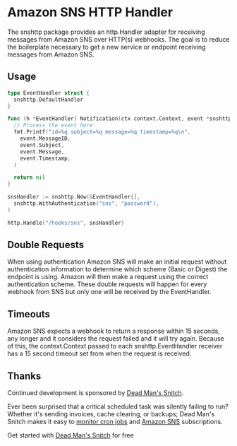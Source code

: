 # Amazon SNS HTTP Handler

The snshttp package provides an http.Handler adapter for receiving messages
from Amazon SNS over HTTP(s) webhooks. The goal is to reduce the boilerplate
necessary to get a new service or endpoint receiving messages from Amazon SNS.

## Usage

```go
type EventHandler struct {
  snshttp.DefaultHandler
}

func (h *EventHandler) Notification(ctx context.Context, event *snshttp.Notification) error {
  // Process the event here
  fmt.Printf("id=%q subject=%q message=%q timestamp=%q\n",
    event.MessageID,
    event.Subject,
    event.Message,
    event.Timestamp,
  )

  return nil
}

snsHandler := snshttp.New(&EventHandler{},
  snshttp.WithAuthentication("sns", "password"),
)

http.Handle("/hooks/sns", snsHandler)
```

## Double Requests

When using authentication Amazon SNS will make an initial request without
authentication information to determine which scheme (Basic or Digest) the
endpoint is using. Amazon will then make a request using the correct
authentication scheme. These double requests will happen for every webhook from
SNS but only one will be received by the EventHandler.

## Timeouts

Amazon SNS expects a webhook to return a response within 15 seconds, any longer
and it considers the request failed and it will try again. Because of this, the
context.Context passed to each snshttp.EventHandler receiver has a 15 second
timeout set from when the request is received.

## Thanks

Continued development is sponsored by [Dead Man's Snitch](https://deadmanssnitch.com).

Ever been surprised that a critical scheduled task was silently failing to
run? Whether it's sending invoices, cache clearing, or backups; Dead Man's
Snitch makes it easy to [monitor cron jobs](https://deadmanssnitch.com/docs/cron-job-monitoring)
and [Amazon SNS](https://deadmanssnitch.com/docs/amazon-sns) subscriptions.

Get started with [Dead Man's Snitch](https://deadmanssnitch.com/plans) for free

